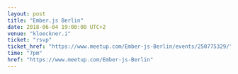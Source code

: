 ```yaml
---
layout: post
title: "Ember.js Berlin"
date: 2018-06-04 19:00:00 UTC+2
venue: "kloeckner.i"
ticket: "rsvp"
ticket_href: "https://www.meetup.com/Ember-js-Berlin/events/250775329/"
time: "7pm"
href: "https://www.meetup.com/Ember-js-Berlin"
---
```

